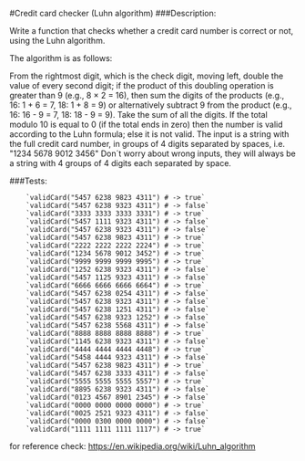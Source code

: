 #Credit card checker (Luhn algorithm)
###Description:

Write a function that checks whether a credit card number is correct or not, using the Luhn algorithm.

The algorithm is as follows:

From the rightmost digit, which is the check digit, moving left, double the value of every second digit; if the product of this doubling operation is greater than 9 (e.g., 8 × 2 = 16), then sum the digits of the products (e.g., 16: 1 + 6 = 7, 18: 1 + 8 = 9) or alternatively subtract 9 from the product (e.g., 16: 16 - 9 = 7, 18: 18 - 9 = 9).
Take the sum of all the digits.
If the total modulo 10 is equal to 0 (if the total ends in zero) then the number is valid according to the Luhn formula; else it is not valid.
The input is a string with the full credit card number, in groups of 4 digits separated by spaces, i.e. "1234 5678 9012 3456"
Don´t worry about wrong inputs, they will always be a string with 4 groups of 4 digits each separated by space.

###Tests:

        `validCard("5457 6238 9823 4311") # -> true`
        `validCard("5457 6238 9323 4311") # -> false`
        `validCard("3333 3333 3333 3331") # -> true`
        `validCard("5457 1111 9323 4311") # -> false`
        `validCard("5457 6238 9323 4311") # -> false`
        `validCard("5457 6238 9823 4311") # -> true`
        `validCard("2222 2222 2222 2224") # -> true`
        `validCard("1234 5678 9012 3452") # -> true`
        `validCard("9999 9999 9999 9995") # -> true`
        `validCard("1252 6238 9323 4311") # -> false`
        `validCard("5457 1125 9323 4311") # -> false`
        `validCard("6666 6666 6666 6664") # -> true`
        `validCard("5457 6238 0254 4311") # -> false`
        `validCard("5457 6238 9323 4311") # -> false`
        `validCard("5457 6238 1251 4311") # -> false`
        `validCard("5457 6238 9323 1252") # -> false`
        `validCard("5457 6238 5568 4311") # -> false`
        `validCard("8888 8888 8888 8888") # -> true`
        `validCard("1145 6238 9323 4311") # -> false`
        `validCard("4444 4444 4444 4448") # -> true`
        `validCard("5458 4444 9323 4311") # -> false`
        `validCard("5457 6238 9823 4311") # -> true`
        `validCard("5457 6238 3333 4311") # -> false`
        `validCard("5555 5555 5555 5557") # -> true`
        `validCard("8895 6238 9323 4311") # -> false`
        `validCard("0123 4567 8901 2345") # -> false`
        `validCard("0000 0000 0000 0000") # -> true`
        `validCard("0025 2521 9323 4311") # -> false`
        `validCard("0000 0300 0000 0000") # -> false`
        `validCard("1111 1111 1111 1117") # -> true`
        
for reference check: https://en.wikipedia.org/wiki/Luhn_algorithm